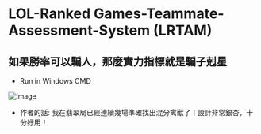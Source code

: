 # LOL-Ranked Games-Teammate-Assessment-System (LRTAM)
## 如果勝率可以騙人，那麼實力指標就是騙子剋星
- Run in Windows CMD <br/>

![image](https://github.com/hung0125/LOL-Ranked-Games-Teammate-Assessment-Model/assets/65654501/695d4f56-2fd6-4af9-baf8-31e488059630)

- 作者的話: 我在翡翠局已經連續幾場準確找出混分禽獸了！設計非常銀杏，十分好用！
